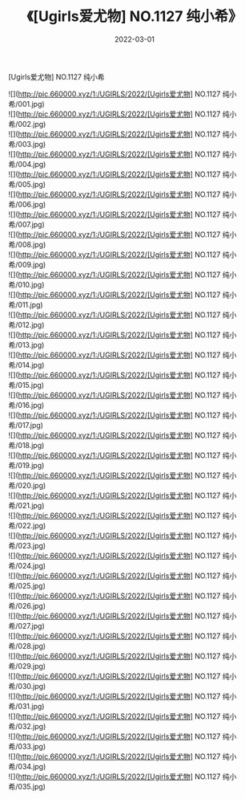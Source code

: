 ﻿---
layout: post
title:  《[Ugirls爱尤物] NO.1127 纯小希》
date:   2022-03-01
img: http://pic.660000.xyz/1:/UGIRLS/2022/[Ugirls爱尤物] NO.1127 纯小希/000.jpg
categories: [美女, 清纯, 唯美]
---

[Ugirls爱尤物] NO.1127 纯小希

 ![](http://pic.660000.xyz/1:/UGIRLS/2022/[Ugirls爱尤物] NO.1127 纯小希/001.jpg) <br>![](http://pic.660000.xyz/1:/UGIRLS/2022/[Ugirls爱尤物] NO.1127 纯小希/002.jpg) <br>![](http://pic.660000.xyz/1:/UGIRLS/2022/[Ugirls爱尤物] NO.1127 纯小希/003.jpg) <br>![](http://pic.660000.xyz/1:/UGIRLS/2022/[Ugirls爱尤物] NO.1127 纯小希/004.jpg) <br>![](http://pic.660000.xyz/1:/UGIRLS/2022/[Ugirls爱尤物] NO.1127 纯小希/005.jpg) <br>![](http://pic.660000.xyz/1:/UGIRLS/2022/[Ugirls爱尤物] NO.1127 纯小希/006.jpg) <br>![](http://pic.660000.xyz/1:/UGIRLS/2022/[Ugirls爱尤物] NO.1127 纯小希/007.jpg) <br>![](http://pic.660000.xyz/1:/UGIRLS/2022/[Ugirls爱尤物] NO.1127 纯小希/008.jpg) <br>![](http://pic.660000.xyz/1:/UGIRLS/2022/[Ugirls爱尤物] NO.1127 纯小希/009.jpg) <br>![](http://pic.660000.xyz/1:/UGIRLS/2022/[Ugirls爱尤物] NO.1127 纯小希/010.jpg) <br>![](http://pic.660000.xyz/1:/UGIRLS/2022/[Ugirls爱尤物] NO.1127 纯小希/011.jpg) <br>![](http://pic.660000.xyz/1:/UGIRLS/2022/[Ugirls爱尤物] NO.1127 纯小希/012.jpg) <br>![](http://pic.660000.xyz/1:/UGIRLS/2022/[Ugirls爱尤物] NO.1127 纯小希/013.jpg) <br>![](http://pic.660000.xyz/1:/UGIRLS/2022/[Ugirls爱尤物] NO.1127 纯小希/014.jpg) <br>![](http://pic.660000.xyz/1:/UGIRLS/2022/[Ugirls爱尤物] NO.1127 纯小希/015.jpg) <br>![](http://pic.660000.xyz/1:/UGIRLS/2022/[Ugirls爱尤物] NO.1127 纯小希/016.jpg) <br>![](http://pic.660000.xyz/1:/UGIRLS/2022/[Ugirls爱尤物] NO.1127 纯小希/017.jpg) <br>![](http://pic.660000.xyz/1:/UGIRLS/2022/[Ugirls爱尤物] NO.1127 纯小希/018.jpg) <br>![](http://pic.660000.xyz/1:/UGIRLS/2022/[Ugirls爱尤物] NO.1127 纯小希/019.jpg) <br>![](http://pic.660000.xyz/1:/UGIRLS/2022/[Ugirls爱尤物] NO.1127 纯小希/020.jpg) <br>![](http://pic.660000.xyz/1:/UGIRLS/2022/[Ugirls爱尤物] NO.1127 纯小希/021.jpg) <br>![](http://pic.660000.xyz/1:/UGIRLS/2022/[Ugirls爱尤物] NO.1127 纯小希/022.jpg) <br>![](http://pic.660000.xyz/1:/UGIRLS/2022/[Ugirls爱尤物] NO.1127 纯小希/023.jpg) <br>![](http://pic.660000.xyz/1:/UGIRLS/2022/[Ugirls爱尤物] NO.1127 纯小希/024.jpg) <br>![](http://pic.660000.xyz/1:/UGIRLS/2022/[Ugirls爱尤物] NO.1127 纯小希/025.jpg) <br>![](http://pic.660000.xyz/1:/UGIRLS/2022/[Ugirls爱尤物] NO.1127 纯小希/026.jpg) <br>![](http://pic.660000.xyz/1:/UGIRLS/2022/[Ugirls爱尤物] NO.1127 纯小希/027.jpg) <br>![](http://pic.660000.xyz/1:/UGIRLS/2022/[Ugirls爱尤物] NO.1127 纯小希/028.jpg) <br>![](http://pic.660000.xyz/1:/UGIRLS/2022/[Ugirls爱尤物] NO.1127 纯小希/029.jpg) <br>![](http://pic.660000.xyz/1:/UGIRLS/2022/[Ugirls爱尤物] NO.1127 纯小希/030.jpg) <br>![](http://pic.660000.xyz/1:/UGIRLS/2022/[Ugirls爱尤物] NO.1127 纯小希/031.jpg) <br>![](http://pic.660000.xyz/1:/UGIRLS/2022/[Ugirls爱尤物] NO.1127 纯小希/032.jpg) <br>![](http://pic.660000.xyz/1:/UGIRLS/2022/[Ugirls爱尤物] NO.1127 纯小希/033.jpg) <br>![](http://pic.660000.xyz/1:/UGIRLS/2022/[Ugirls爱尤物] NO.1127 纯小希/034.jpg) <br>![](http://pic.660000.xyz/1:/UGIRLS/2022/[Ugirls爱尤物] NO.1127 纯小希/035.jpg) <br>